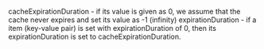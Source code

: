 cacheExpirationDuration - if its value is given as 0, we assume that the cache never expires and set its value as -1 (infinity)
expirationDuration - if a item (key-value pair) is set with expirationDuration of 0, then its expirationDuration is set to cacheExpirationDuration.